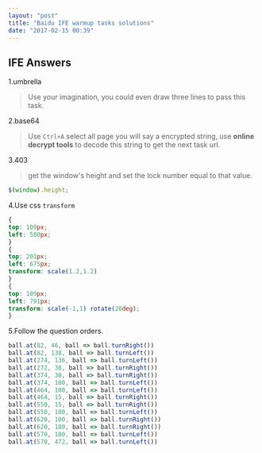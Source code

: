 ```yaml
---
layout: "post"
title: "Baidu IFE warmup tasks solutions"
date: "2017-02-15 00:39"
---
```


## IFE Answers

1.umbrella

> Use your imagination, you could even draw three lines to pass this task.

<!--more-->

2.base64

> Use `Ctrl+A` select all page you will say a encrypted string, use **online decrypt tools** to decode this string to get the next task url.

3.403

> get the window's height and set the lock number equal to that value.

```js
$(window).height;
```

4.Use css `transform`

```css
{
top: 109px;
left: 580px;
}
{
top: 201px;
left: 675px;
transform: scale(1.2,1.2)
}
{
top: 109px;
left: 791px;
transform: scale(-1,1) rotate(20deg);
}
```

5.Follow the question orders.

```js
ball.at(82, 46, ball => ball.turnRight())
ball.at(82, 138, ball => ball.turnLeft())
ball.at(274, 136, ball => ball.turnLeft())
ball.at(272, 38, ball => ball.turnRight())
ball.at(374, 38, ball => ball.turnRight())
ball.at(374, 100, ball => ball.turnLeft())
ball.at(464, 100, ball => ball.turnLeft())
ball.at(464, 15, ball => ball.turnRight())
ball.at(550, 15, ball => ball.turnRight())
ball.at(550, 100, ball => ball.turnLeft())
ball.at(620, 100, ball => ball.turnRight())
ball.at(620, 180, ball => ball.turnRight())
ball.at(570, 180, ball => ball.turnLeft())
ball.at(570, 472, ball => ball.turnLeft())
```

